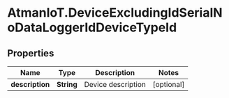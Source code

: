 # AtmanIoT.DeviceExcludingIdSerialNoDataLoggerIdDeviceTypeId

## Properties

Name | Type | Description | Notes
------------ | ------------- | ------------- | -------------
**description** | **String** | Device description | [optional] 


